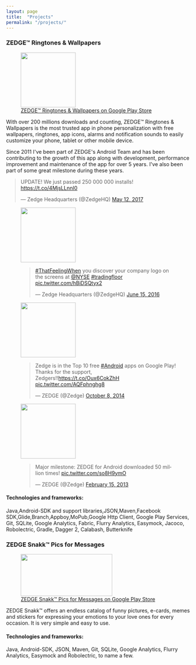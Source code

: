 ```yaml
---
layout: page
title:  "Projects"
permalink: "/projects/"
---
```


### ZEDGE™ Ringtones & Wallpapers
<figure class="aligncenter">
    <img width="150" height="150" src="http://www.zedge.net/s/img/landing_app2.png" />
    <figcaption><a href="https://play.google.com/store/apps/details?id=net.zedge.android" target="_blank_">ZEDGE™ Ringtones & Wallpapers on Google Play Store</a></figcaption>
</figure>
With over 200 millions downloads and counting, ZEDGE™ Ringtones & Wallpapers is the most trusted app in phone personalization with free wallpapers, ringtones, app icons, alarms and notification sounds to easily customize your phone, tablet or other mobile device.

Since 2011 I've been part of ZEDGE's Android Team and has been contributing to the growth of this app along with development, performance improvement and maintenance of the app for over 5 years. I've also been part of some great milestone during these years.

<blockquote class="twitter-tweet" data-lang="en"><p lang="en" dir="ltr">UPDATE! We just passed 250 000 000 installs! <a href="https://t.co/4MjsLLnnI0">https://t.co/4MjsLLnnI0</a></p>&mdash; Zedge Headquarters (@ZedgeHQ) <a href="https://twitter.com/ZedgeHQ/status/862970735572242432">May 12, 2017</a></blockquote>
<script async src="//platform.twitter.com/widgets.js" charset="utf-8"></script>

<figure class="aligncenter">
    <img width="150" height="150" src="https://pbs.twimg.com/media/Ck-h91sWgAE2eir.jpg" />
    <figcaption><blockquote class="twitter-tweet" data-lang="en"><p lang="en" dir="ltr"><a href="https://twitter.com/hashtag/ThatFeelingWhen?src=hash">#ThatFeelingWhen</a> you discover your company logo on the screens at <a href="https://twitter.com/NYSE">@NYSE</a> <a href="https://twitter.com/hashtag/tradingfloor?src=hash">#tradingfloor</a> <a href="https://t.co/hBiDSQtyx2">pic.twitter.com/hBiDSQtyx2</a></p>&mdash; Zedge Headquarters (@ZedgeHQ) <a href="https://twitter.com/ZedgeHQ/status/742990553260888064">June 15, 2016</a></blockquote>
    <script async src="//platform.twitter.com/widgets.js" charset="utf-8"></script>
</figcaption>
</figure>

<figure class="aligncenter">
    <img width="150" height="150" src="https://pbs.twimg.com/media/BzbhUpzCAAA-kKJ.png" />
    <figcaption><blockquote class="twitter-tweet" data-lang="en"><p lang="en" dir="ltr">Zedge is in the Top 10 free <a href="https://twitter.com/hashtag/Android?src=hash">#Android</a> apps on Google Play! Thanks for the support, Zedgers!!<a href="https://t.co/Oux6CokZhH">https://t.co/Oux6CokZhH</a> <a href="http://t.co/AQFphnghg8">pic.twitter.com/AQFphnghg8</a></p>&mdash; ZEDGE (@Zedge) <a href="https://twitter.com/Zedge/status/519850552847388673">October 8, 2014</a></blockquote>
    <script async src="//platform.twitter.com/widgets.js" charset="utf-8"></script>
</figcaption>
</figure>


<figure class="aligncenter">
    <img width="150" height="150" src="https://pbs.twimg.com/media/BDI_NYACYAAxsDK.png:large" />
    <figcaption><blockquote class="twitter-tweet" data-lang="en"><p lang="en" dir="ltr">Major milestone: ZEDGE for Android downloaded 50 million times! <a href="http://t.co/so8H9ymO">pic.twitter.com/so8H9ymO</a></p>&mdash; ZEDGE (@Zedge) <a href="https://twitter.com/Zedge/status/302373623992311808">February 15, 2013</a></blockquote>
    <script async src="//platform.twitter.com/widgets.js" charset="utf-8"></script>
</figcaption>
</figure>

#### Technologies and frameworks:
Java,Android-SDK and support libraries,JSON,Maven,Facebook SDK,Glide,Branch,Appboy,MoPub,Google Http Client, Google Play Services, Git, SQLite, Google Analytics, Fabric, Flurry Analytics, Easymock, Jacoco,  Robolectric, Gradle, Dagger 2, Calabash, Butterknife

### ZEDGE Snakk™ Pics for Messages
<figure>
    <img width="250" height="115" src="https://scontent-arn2-1.xx.fbcdn.net/v/t31.0-8/13130851_1170039076361131_4779991500121242963_o.png?oh=79ce14d72f47fe71546b82b7863b3988&oe=59AE53F5" />
    <figcaption><a href="https://play.google.com/store/apps/details?id=net.zedge.snakk" target="_blank_">ZEDGE Snakk™ Pics for Messages on Google Play Store</a></figcaption>
</figure>

ZEDGE Snakk™ offers an endless catalog of funny pictures, e-cards, memes and stickers for expressing your emotions to your love ones for every occasion. It is very simple and easy to use.

#### Technologies and frameworks:
Java, Android-SDK, JSON, Maven, Git, SQLite, Google Analytics, Flurry Analytics, Easymock and Robolectric, to name a few.
